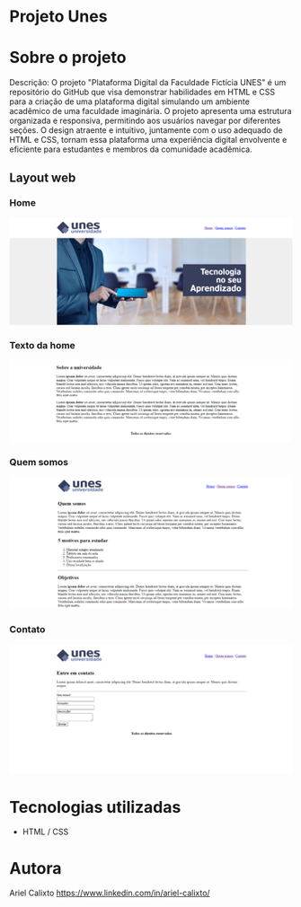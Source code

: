 # Projeto Unes

# Sobre o projeto
Descrição: O projeto "Plataforma Digital da Faculdade Fictícia UNES" é um repositório do GitHub que visa demonstrar habilidades
em HTML e CSS para a criação de uma plataforma digital simulando um ambiente acadêmico de uma faculdade imaginária. 
O projeto apresenta uma estrutura organizada e responsiva, permitindo aos usuários navegar por diferentes seções.
O design atraente e intuitivo, juntamente com o uso adequado de HTML e CSS, tornam essa plataforma uma experiência digital envolvente
e eficiente para estudantes e membros da comunidade acadêmica.

## Layout web
### Home
![Home](https://github.com/arielklxto/Projeto_Unes/blob/main/Projeto1/imagens/Home.png)

### Texto da home
![Home texto](https://github.com/arielklxto/Projeto_Unes/blob/main/Projeto1/imagens/Home_txt.png)

### Quem somos
![Quem somos](https://github.com/arielklxto/Projeto_Unes/blob/main/Projeto1/imagens/Quem_somos.png)

### Contato
![Contato](https://github.com/arielklxto/Projeto_Unes/blob/main/Projeto1/imagens/Contato.png)

# Tecnologias utilizadas
- HTML / CSS
  
# Autora
Ariel Calixto
https://www.linkedin.com/in/ariel-calixto/
